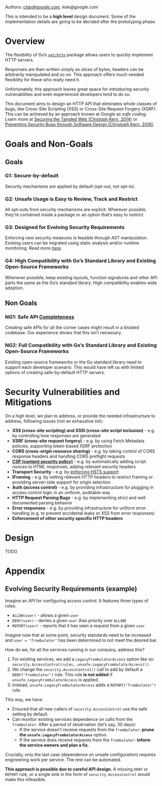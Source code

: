 _Authors: clap@google.com, kele@google.com_

This is intended to be a **high level** design document. Some of the
implementation details are going to be decided after the prototyping phase.

# Overview

The flexibility of Go’s [`net/http`](https://pkg.go.dev/net/http/) package
allows users to quickly implement HTTP servers.

Responses are then written simply as slices of bytes, headers can be arbitrarily
manipulated and so on. This approach offers much needed flexibility for these
who really need it.

Unfortunately, this approach leaves great space for introducing security
vulnerabilities and even experienced developers tend to do so.

This document aims to design an HTTP API that eliminates whole classes of bugs,
like Cross-Site Scripting (XSS) or Cross-Site Request Forgery (XSRF). This can
be achieved by an approach known at Google as _safe coding_. Learn more at
[Securing the Tangled Web (Chistoph Kern, 2014)](http://static.googleusercontent.com/media/research.google.com/en//pubs/archive/42934.pdf)
or
[Preventing Security Bugs through Software Design (Christoph Kern, 2016)](https://www.youtube.com/watch?v=ccfEu-Jj0as).

# Goals and Non-Goals

## Goals

### G1: Secure-by-default

Security mechanisms are applied by default (opt-out, not opt-in).

### G2: Unsafe Usage is Easy to Review, Track and Restrict

All opt-outs from security mechanisms are explicit. Wherever possible, they’re
contained inside a package or an option that’s easy to restrict.

### G3: Designed for Evolving Security Requirements

Enforcing new security measures is feasible through AST manipulation. Existing
users can be migrated using static analysis and/or runtime monitoring. Read more
[here](#evolving-security-requirements).

### G4: High Compatibility with Go’s Standard Library and Existing Open-Source Frameworks

Whenever possible, keep existing layouts, function signatures and other API
parts the same as the Go’s standard library. High compatibility enables wide
adoption.

## Non Goals

### NG1: Safe API [Completeness](<https://en.wikipedia.org/wiki/Completeness_(logic)>)

Creating safe APIs for all the corner cases might result in a bloated codebase.
Our experience shows that this isn’t necessary.

### NG2: Full Compatibility with Go’s Standard Library and Existing Open-Source Frameworks

Existing open-source frameworks or the Go standard library need to support each
developer scenario. This would have left us with limited options of creating
safe-by-default HTTP servers.

# Security Vulnerabilities and Mitigations

On a high level, we plan to address, or provide the needed infrastructure to
address, following issues (not an exhaustive list):

- **XSS (cross-site scripting) and XSSI (cross-site script inclusion)** - e.g.
  by controlling how responses are generated
- **XSRF (cross-site request forgery)** - e.g. by using Fetch Metadata policies,
  supporting token-based XSRF protection
- **CORS (cross-origin resource sharing)** - e.g. by taking control of CORS
  response headers and handling CORS preflight requests
- [**CSP (content security policy)**](https://csp.withgoogle.com/docs/index.html) -
  e.g. by automatically adding script nonces to HTML responses, adding relevant
  security headers
- **Transport Security** - e.g. by [enforcing HSTS support](plugins/hsts.md)
- **IFraming** - e.g. by setting relevant HTTP headers to restrict framing or
  providing server-side support for origin selection
- **Auth (access control)** - e.g. by providing infrastructure for plugging in
  access control logic in an uniform, auditable way
- **HTTP Request Parsing Bugs** - e.g. by implementing strict and well
  documented parsing behavior
- **Error responses** - e.g. by providing infrastructure for uniform error
  handling (e.g. to prevent accidental leaks or XSS from error responses)
- **Enforcement of other security specific HTTP headers**

# Design

TODO

# Appendix

## Evolving Security Requirements (example)

Imagine an API for configuring access control. It features three types of rules:

- `ALLOW(user)` - allows a given `user`
- `DENY(user)` - denies a given `user` (has priority over `ALLOW`)
- `REPORT(user)` - reports that it has seen a request from a given `user`

Imagine now that at some point, security standards need to be increased and
`user = "frombulator"` has been determined to not meet the desired bar.

How do we, for all the services running in our company, address this?

1.  For existing services, we add a `LegacyFrombulatorAccess` option like so:
    `security.AccessControl(rules, unsafe.LegacyFrombulatorAccess())`.
1.  We change the `security.AccessControl()` call to add by default a
    `DENY("frombulator")` rule. This rule **is not added** if
    `unsafe.LegacyFrombulatorAccess` is applied.
1.  Instead, `unsafe.LegacyFrombulatorAccess` adds a `REPORT("frombulator")`
    rule.

This way, we have:

- Ensured that all new callers of `security.AccessControl` use the safe setting
  by default.
- Can monitor existing services dependence on calls from the `frombulator`.
  After a period of observation (let’s say, 30 days):
  - If the service doesn’t receive requests from the `frombulator`: **prune the
    `unsafe.LegacyFrombulatorAccess`** option.
  - If the service does receive requests from the `frombulator`: **inform the
    service owners and plan a fix.**

Crucially, only the last case (dependence on unsafe configuration) requires
engineering work per service. The rest can be automated.

**This approach is possible due to careful API design.** A missing `DENY` or
`REPORT` rule, or a single sink in the form of `security.AccessControl` would
make this infeasible.
